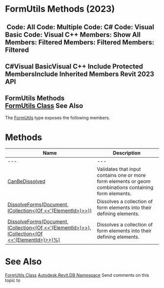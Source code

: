 # FormUtils Methods (2023)

﻿
 Code: All Code: Multiple Code: C# Code: Visual Basic Code: Visual C++  Members: Show All Members: Filtered Members: Filtered Members: Filtered   
---  
C#Visual BasicVisual C++
Include Protected MembersInclude Inherited Members
Revit 2023 API  
---  
FormUtils Methods  
[FormUtils Class](fe80084f-2b75-cc39-bf64-866bc2c27bb1.md "FormUtils Class") See Also  
---  
The [FormUtils](fe80084f-2b75-cc39-bf64-866bc2c27bb1.md "FormUtils Class") type exposes the following members.
# Methods
| Name | Description |
| --- | --- |
| --- | --- | --- |
| [CanBeDissolved](a098da05-374c-d25d-a12f-5fd68c5e3ce4.md "CanBeDissolved Method") | Validates that input contains one or more form elements or geom combinations containing form elements. |
| [DissolveForms(Document, ICollection<(Of <<'(ElementId>)>>))](2dc2425a-b4d4-f514-8497-4fe4c1f4bbfa.md "DissolveForms Method \(Document, ICollection\(ElementId\)\)") | Dissolves a collection of form elements into their defining elements. |
| [DissolveForms(Document, ICollection<(Of <<'(ElementId>)>>), ICollection<(Of <<'(ElementId>)>>)%)](4ea56c0f-d56f-ecf3-62fc-9bdc8d7a0d2e.md "DissolveForms Method \(Document, ICollection\(ElementId\), ICollection\(ElementId\)\)") | Dissolves a collection of form elements into their defining elements. |

# See Also
[FormUtils Class](fe80084f-2b75-cc39-bf64-866bc2c27bb1.md "FormUtils Class")
[Autodesk.Revit.DB Namespace](87546ba7-461b-c646-cbb1-2cb8f5bff8b2.md "Autodesk.Revit.DB Namespace")
Send comments on this topic to 